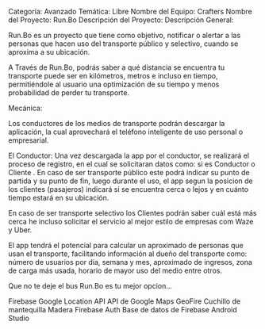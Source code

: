 Categoría: Avanzado
Temática: Libre
Nombre del Equipo: Crafters
Nombre del Proyecto: Run.Bo
Descripción del Proyecto:
Descripción General:

Run.Bo es un proyecto que tiene como objetivo, notificar o alertar a las personas que hacen uso del transporte público y selectivo, cuando se aproxima a su ubicación.

A Través de Run.Bo, podrás saber a qué distancia se encuentra tu transporte puede ser en kilómetros, metros e incluso en tiempo, permitiéndole al usuario una optimización de su tiempo y menos probabilidad de perder tu transporte.


Mecánica:

Los conductores de los medios de transporte podrán descargar la aplicación, la cual aprovechará el teléfono inteligente de uso personal o empresarial.

El Conductor:
Una vez descargada la app por el conductor, se realizará el proceso de registro, en el cual se solicitaran datos como: si es Conductor o Cliente  . En caso de ser transporte público este podrá indicar su punto de partida y su punto de fin, luego durante el uso, el app segun la posicion de los clientes (pasajeros) indicará si se encuentra cerca o lejos y en cuánto tiempo estará en su ubicación.

En caso de ser transporte selectivo los Clientes podrán saber cuál está más cerca he incluso solicitar el servicio al mejor estilo de empresas com Waze y Uber.

El app tendrá el potencial para calcular un aproximado de personas que usan el transporte, facilitando información al dueño del transporte como: número de usuarios por dia, semana y mes, aproximado de ingresos, zona de carga más usada, horario de mayor uso del medio entre otros.


Que no te deje el bus Run.Bo es tu mejor opcion...

Firebase Google Location API API de Google Maps
GeoFire
Cuchillo de mantequilla
Madera
Firebase Auth
Base de datos de Firebase
Android Studio